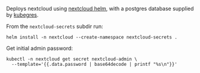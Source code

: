 Deploys nextcloud using [nextcloud helm][], with a postgres database supplied
by [kubegres][].

From the `nextcloud-secrets` subdir run:
```
helm install -n nextcloud --create-namespace nextcloud-secrets .
```

Get initial admin password:
```
kubectl -n nextcloud get secret nextcloud-admin \
  --template='{{.data.password | base64decode | printf "%s\n"}}'
```


[nextcloud helm]: https://github.com/nextcloud/helm/tree/master/charts/nextcloud
[kubegres]: https://www.kubegres.io/doc/getting-started.html
